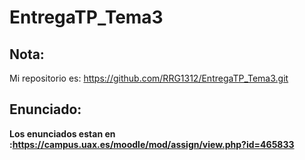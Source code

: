 # EntregaTP_Tema3

## Nota: 
Mi repositorio es: https://github.com/RRG1312/EntregaTP_Tema3.git

## Enunciado:
__Los enunciados estan en :https://campus.uax.es/moodle/mod/assign/view.php?id=465833__
